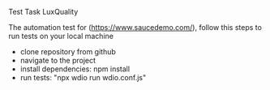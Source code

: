 Test Task LuxQuality

The automation test for (https://www.saucedemo.com/), follow this steps to run tests on your local machine

* clone repository from github
* navigate to the project
* install dependencies: npm install
* run tests: "npx wdio run wdio.conf.js"